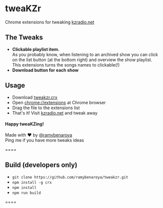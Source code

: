 # tweaKZr

Chrome extensions for tweaking [kzradio.net](http://kzradio.net)

## The Tweaks

- **Clickable playlist item.**  
As you probably know, when listening to an archived show you can click on the list button (at the bottom right) and overview the show playlist.   
This extensions turns the songs names to clickable(!) 
- **Download button for each show**

## Usage

- Download [tweakzr.crx](https://github.com/ramybenaroya/tweakzr/raw/master/bin/tweakzr.crx)
- Open [chrome://extensions](chrome://extensions) at Chrome browser
- Drag the file to the extensions list
- That's it! Visit [kzradio.net](http://kzradio.net) and tweak away

#### Happy tweaKZing!
Made with ♥ by [@ramybenaroya](https://twitter.com/ramybenaroya)  
Ping me if you have more tweaks ideas

====

## Build (developers only)

- `git clone https://github.com/ramybenaroya/tweakzr.git`
- `npm install -g crx`
- `npm install`
- `npm run build`

====

